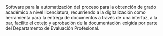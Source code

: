 Software para la automatización del proceso para la obtención de grado académico a nivel licenciatura, recurriendo a la digitalización como herramienta para la entrega de documentos a través de una interfaz, a la par, facilite el cotejo y aprobación de la documentación exigida por parte del Departamento de Evaluación Profesional.
